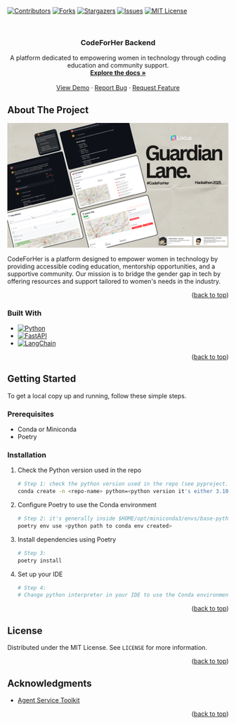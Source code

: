<a name="readme-top"></a>

[![Contributors][contributors-shield]][contributors-url]
[![Forks][forks-shield]][forks-url]
[![Stargazers][stars-shield]][stars-url]
[![Issues][issues-shield]][issues-url]
[![MIT License][license-shield]][license-url]



<br />
<div align="center">
<h3 align="center">CodeForHer Backend</h3>

  <p align="center">
    A platform dedicated to empowering women in technology through coding education and community support.
    <br />
    <a href="https://github.com/Ashishkumaraswamy/CodeForHer-Backend"><strong>Explore the docs »</strong></a>
    <br />
    <br />
    <a href="YOUR_DEMO_LINK">View Demo</a>
    ·
    <a href="https://github.com/Ashishkumaraswamy/CodeForHer-Backend/issues">Report Bug</a>
    ·
    <a href="https://github.com/Ashishkumaraswamy/CodeForHer-Backend/issues">Request Feature</a>
  </p>
</div>


<!-- ABOUT THE PROJECT -->
## About The Project

[![Product Screenshot][product-screenshot]](YOUR_DEMO_LINK)

CodeForHer is a platform designed to empower women in technology by providing accessible coding education, mentorship opportunities, and a supportive community. Our mission is to bridge the gender gap in tech by offering resources and support tailored to women's needs in the industry.

<p align="right">(<a href="#readme-top">back to top</a>)</p>



### Built With

* [![Python][Python.com]][Python-url]
* [![FastAPI][FastAPI.com]][FastAPI-url]
* [![LangChain][LangChain.com]][LangChain-url]

<p align="right">(<a href="#readme-top">back to top</a>)</p>



<!-- GETTING STARTED -->
## Getting Started

To get a local copy up and running, follow these simple steps.

### Prerequisites

* Conda or Miniconda
* Poetry

### Installation

1. Check the Python version used in the repo
   ```sh
   # Step 1: check the python version used in the repo (see pyproject.toml to find it)
   conda create -n <repo-name> python=<python version it's either 3.10 or 3.11>
   ```

2. Configure Poetry to use the Conda environment
   ```sh
   # Step 2: it's generally inside $HOME/opt/miniconda3/envs/base-python310/bin/python
   poetry env use <python path to conda env created>
   ```

3. Install dependencies using Poetry
   ```sh
   # Step 3:
   poetry install
   ```

4. Set up your IDE
   ```sh
   # Step 4:
   # Change python interpreter in your IDE to use the Conda environment
   ```

<p align="right">(<a href="#readme-top">back to top</a>)</p>


<!-- LICENSE -->
## License

Distributed under the MIT License. See `LICENSE` for more information.

<p align="right">(<a href="#readme-top">back to top</a>)</p>



<!-- ACKNOWLEDGMENTS -->
## Acknowledgments

* [Agent Service Toolkit](https://github.com/JoshuaC215/agent-service-toolkit)

<p align="right">(<a href="#readme-top">back to top</a>)</p>



<!-- MARKDOWN LINKS & IMAGES -->
<!-- https://www.markdownguide.org/basic-syntax/#reference-style-links -->
[contributors-shield]: https://img.shields.io/github/contributors/Ashishkumaraswamy/CodeForHer-Backend.svg?style=for-the-badge
[contributors-url]: https://github.com/Ashishkumaraswamy/CodeForHer-Backend/graphs/contributors
[forks-shield]: https://img.shields.io/github/forks/Ashishkumaraswamy/CodeForHer-Backend.svg?style=for-the-badge
[forks-url]: https://github.com/Ashishkumaraswamy/CodeForHer-Backend/network/members
[stars-shield]: https://img.shields.io/github/stars/Ashishkumaraswamy/CodeForHer-Backend.svg?style=for-the-badge
[stars-url]: https://github.com/Ashishkumaraswamy/CodeForHer-Backend/stargazers
[issues-shield]: https://img.shields.io/github/issues/Ashishkumaraswamy/CodeForHer-Backend.svg?style=for-the-badge
[issues-url]: https://github.com/Ashishkumaraswamy/CodeForHer-Backend/issues
[license-shield]: https://img.shields.io/github/license/Ashishkumaraswamy/CodeForHer-Backend.svg?style=for-the-badge
[license-url]: https://github.com/Ashishkumaraswamy/CodeForHer-Backend/blob/master/LICENSE
[product-screenshot]: codeforher_backend/assets/Code_For_Her.png
[Python.com]: https://img.shields.io/badge/Python-3776AB?style=for-the-badge&logo=python&logoColor=white
[Python-url]: https://www.python.org/
[FastAPI.com]: https://img.shields.io/badge/FastAPI-009688?style=for-the-badge&logo=fastapi&logoColor=white
[FastAPI-url]: https://fastapi.tiangolo.com/
[LangChain.com]: https://img.shields.io/badge/LangChain-000000?style=for-the-badge&logo=chainlink&logoColor=white
[LangChain-url]: https://python.langchain.com/